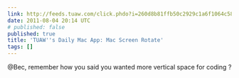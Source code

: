 ```yaml
---
link: http://feeds.tuaw.com/click.phdo?i=260d8b81ffb50c2929c1a6f1064c582a
date: 2011-08-04 20:14 UTC
# published: false
published: true
title: 'TUAW''s Daily Mac App: Mac Screen Rotate'
tags: []
---
```


@Bec, remember how you said you wanted more vertical space for coding ?
